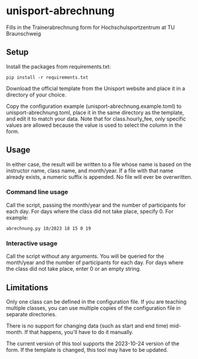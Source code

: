 # unisport-abrechnung

Fills in the Trainerabrechnung form for Hochschulsportzentrum at TU Braunschweig


## Setup

Install the packages from requirements.txt:

    pip install -r requirements.txt

Download the official template from the Unisport website and place it in a
directory of your choice.

Copy the configuration example (unisport-abrechnung.example.toml) to
unisport-abrechnung.toml, place it in the same directory as the template, and
edit it to match your data. Note that for class.hourly_fee, only specific values
are allowed because the value is used to select the column in the form.


## Usage

In either case, the result will be written to a file whose name is based on the
instructor name, class name, and month/year. If a file with that name already
exists, a numeric suffix is appended. No file will ever be overwritten. 


### Command line usage

Call the script, passing the month/year and the number of participants for each
day. For days where the class did not take place, specify 0. 
For example:

    abrechnung.py 10/2023 18 15 0 19


### Interactive usage

Call the script without any arguments. You will be queried for the month/year
and the number of participants for each day. For days where the class did not
take place, enter 0 or an empty string.


## Limitations

Only one class can be defined in the configuration file. If you are teaching
multiple classes, you can use multiple copies of the configuration file in
separate directories.

There is no support for changing data (such as start and end time) mid-month. If
that happens, you'll have to do it manually.

The current version of this tool supports the 2023-10-24 version of the form. If
the template is changed, this tool may have to be updated.
